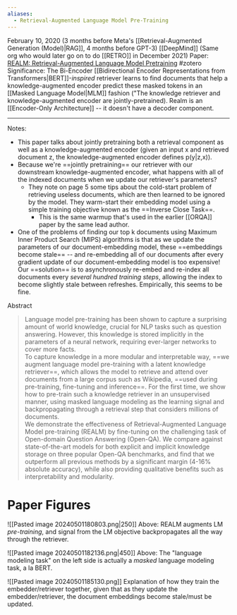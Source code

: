 ```yaml
---
aliases:
  - Retrieval-Augmented Language Model Pre-Training
---
```

February 10, 2020 (3 months before Meta's [[Retrieval-Augmented Generation (Model)|RAG]], 4 months before GPT-3)
[[DeepMind]] (Same org who would later go on to do [[RETRO]] in December 2021)
Paper: [REALM: Retrieval-Augmented Language Model Pretraining](https://arxiv.org/abs/2002.08909)
#zotero 
Significance: The Bi-Encoder [[Bidirectional Encoder Representations from Transformers|BERT]]-*inspired* retriever learns to find documents that help a knowledge-augmented encoder predict these masked tokens in an [[Masked Language Model|MLM]] fashion ("The knowledge retriever and knowledge-augmented encoder are jointly-pretrained). Realm is an [[Encoder-Only Architecture]] -- it doesn't have a decoder component.

---

Notes:
- This paper talks about jointly pretraining both a retrieval component as well as a knowledge-augmented encoder (given an input x and retrieved document z, the knowledge-augmented encoder defines p(y|z,x)).
- Because we're ==jointly pretraining== our retriever with our downstream knowledge-augmented encoder, what happens with all of the indexed documents when we update our retriever's parameters?
	- They note on page 5 some tips about the cold-start problem of retrieving useless documents, which are then learned to be ignored by the model. They warm-start their embedding model using a simple training objective known as the ==Inverse Close Task==.
		- This is the same warmup that's used in the earlier [[ORQA]] paper by the same lead author.
- One of the problems of finding our top k documents using Maximum Inner Product Search (MIPS) algorithms is that as we update the parameters of our document-embedding model, these ==embeddings become stale== -- and re-embedding all of our documents after every gradient update of our document-embedding model is too expensive! Our ==solution== is to asynchronously re-embed and re-index all documents every *several hundred training steps*, allowing the index to become slightly stale between refreshes. Empirically, this seems to be fine.


Abstract
> Language model pre-training has been shown to capture a surprising amount of world knowledge, crucial for NLP tasks such as question answering. However, this knowledge is stored implicitly in the parameters of a neural network, requiring ever-larger networks to cover more facts.  
> To capture knowledge in a more modular and interpretable way, ==we augment language model pre-training with a latent knowledge retriever==, which allows the model to retrieve and attend over documents from a large corpus such as Wikipedia, ==used during pre-training, fine-tuning and inference==. For the first time, we show how to pre-train such a knowledge retriever in an unsupervised manner, using masked language modeling as the learning signal and backpropagating through a retrieval step that considers millions of documents.  
> We demonstrate the effectiveness of Retrieval-Augmented Language Model pre-training (REALM) by fine-tuning on the challenging task of Open-domain Question Answering (Open-QA). We compare against state-of-the-art models for both explicit and implicit knowledge storage on three popular Open-QA benchmarks, and find that we outperform all previous methods by a significant margin (4-16% absolute accuracy), while also providing qualitative benefits such as interpretability and modularity.


# Paper Figures

![[Pasted image 20240501180803.png|250]]
Above: REALM augments LM *pre-training*, and signal from the LM objective backpropagates all the way through the retriever.

![[Pasted image 20240501182136.png|450]]
Above: The "language modeling task" on the left side is actually a *masked* language modeling task, a la BERT.

![[Pasted image 20240501185130.png]]
Explanation of how they train the embedder/retriever together, given that as they update the embedder/retriever, the document embeddings become stale/must be updated.



